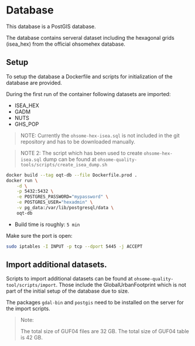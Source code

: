 # Database

This database is a PostGIS database.

The database contains serveral dataset including the hexagonal grids (isea_hex) from the official ohsomehex database.

## Setup

To setup the database a Dockerfile and scripts for initialization of the database are provided.

During the first run of the container following datasets are imported:

- ISEA_HEX
- GADM
- NUTS
- GHS_POP

> NOTE: Currently the `ohsome-hex-isea.sql` is not included in the git repository and has to be downloaded manually.

> NOTE 2: The script which has been used to create `ohsome-hex-isea.sql` dump can be found at `ohsome-quality-tools/scripts/create_isea_dump.sh`


```bash
docker build --tag oqt-db --file Dockerfile.prod .
docker run \
    -d \
    -p 5432:5432 \
    -e POSTGRES_PASSWORD="mypassword" \
    -e POSTGRES_USER="hexadmin" \
    -v pg_data:/var/lib/postgresql/data \
    oqt-db
```

- Build time is roughly: `5 min`


Make sure the port is open:

```bash
sudo iptables -I INPUT -p tcp --dport 5445 -j ACCEPT
```


## Import additional datasets.

Scripts to import additional datasets can be found at `ohsome-quality-tool/scripts/import`. Those include the GlobalUrbanFootprint which is not part of the initial setup of the database due to size.

The packages `gdal-bin` and `postgis` need to be installed on the server for the import scripts.

> Note:
>
> The total size of GUF04 files are 32 GB.
> The total size of GUF04 table is 42 GB.
